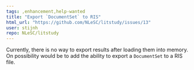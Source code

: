 ```yaml
---
tags: ,enhancement,help-wanted
title: "Export `DocumentSet` to RIS"
html_url: "https://github.com/NLeSC/litstudy/issues/13"
user: stijnh
repo: NLeSC/litstudy
---
```


Currently, there is no way to export results after loading them into memory. On possibility would be to add the ability to export a `DocumentSet` to a RIS file.